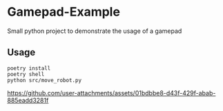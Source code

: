 # Gamepad-Example

Small python project to demonstrate the usage of a gamepad

## Usage
```
poetry install
poetry shell
python src/move_robot.py
```

https://github.com/user-attachments/assets/01bdbbe8-d43f-429f-abab-885eadd3281f


